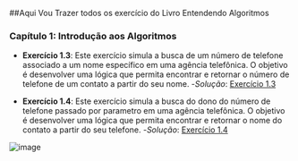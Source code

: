 ##Aqui Vou Trazer todos os exercício do Livro Entendendo Algoritmos

### Capítulo 1: Introdução aos Algoritmos

- **Exercício 1.3**:  Este exercício simula a busca de um número de telefone associado a um nome específico
 em uma agência telefônica. O objetivo é desenvolver uma lógica que permita encontrar
 e retornar o número de telefone de um contato a partir do seu nome.
-*Solução*: [Exercício 1.3](https://github.com/AnaDalmolin/Entendendo_Algoritimo/tree/master/exerciciopag36/exercicio01)
   
- **Exercício 1.4**: Este exercício simula a busca do dono do número de telefone passado por parametro
  em uma agência telefônica. O objetivo é desenvolver uma lógica que permita encontrar
  e retornar o nome do contato a partir do seu telefone.
-*Solução*: [Exercício 1.4](https://github.com/AnaDalmolin/Entendendo_Algoritimo/tree/master/exerciciopag36/exercicio02)


![image](https://github.com/user-attachments/assets/5266a317-12a8-4e8a-a91b-fc227a3d282d)

